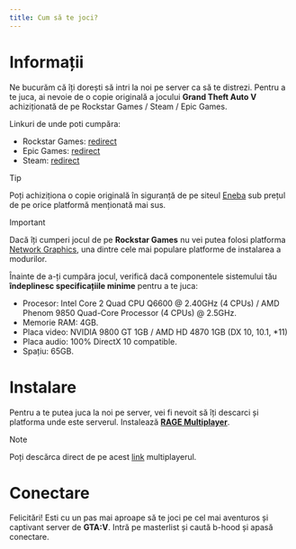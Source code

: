 ```yaml
---
title: Cum să te joci?
---
```


# Informații
Ne bucurăm că îți dorești să intri la noi pe server ca să te distrezi. Pentru a te juca, ai nevoie de o copie originală a jocului **Grand Theft Auto V** achiziționată de pe Rockstar Games / Steam / Epic Games.

Linkuri de unde poti cumpăra:
- Rockstar Games: [redirect](https://store.steampowered.com/agecheck/app/271590/)
- Epic Games: [redirect](https://store.epicgames.com/en-US/p/grand-theft-auto-v)
- Steam: [redirect](https://store.steampowered.com/agecheck/app/271590/)

> [!TIP]
> Poți achiziționa o copie originală în siguranță de pe siteul [Eneba](https://www.eneba.com/) sub prețul de pe orice platformă menționată mai sus.

> [!IMPORTANT]
> Dacă îți cumperi jocul de pe **Rockstar Games** nu vei putea folosi platforma [Network Graphics](https://vrp.network/graphics/en), una dintre cele mai populare platforme de instalarea a modurilor.

Înainte de a-ți cumpăra jocul, verifică dacă componentele sistemului tău **îndeplinesc specificațiile minime** pentru a te juca:

- Procesor: Intel Core 2 Quad CPU Q6600 @ 2.40GHz (4 CPUs) / AMD Phenom 9850 Quad-Core Processor (4 CPUs) @ 2.5GHz.
- Memorie RAM: 4GB.
- Placa video: NVIDIA 9800 GT 1GB / AMD HD 4870 1GB (DX 10, 10.1, *11)
- Placa audio: 100% DirectX 10 compatible.
- Spațiu: 65GB.

# Instalare
Pentru a te putea juca la noi pe server, vei fi nevoit să îți descarci și platforma unde este serverul. Instalează **[RAGE Multiplayer](https://rage.mp/)**.

> [!NOTE]
> Poți descărca direct de pe acest [link](https://cdn.rgsvc.io/public/files/RAGEMultiplayer_Setup.exe) multiplayerul.

# Conectare
Felicitări! Esti cu un pas mai aproape să te joci pe cel mai aventuros și captivant server de **GTA:V**. Intră pe masterlist și caută b-hood și apasă conectare.
